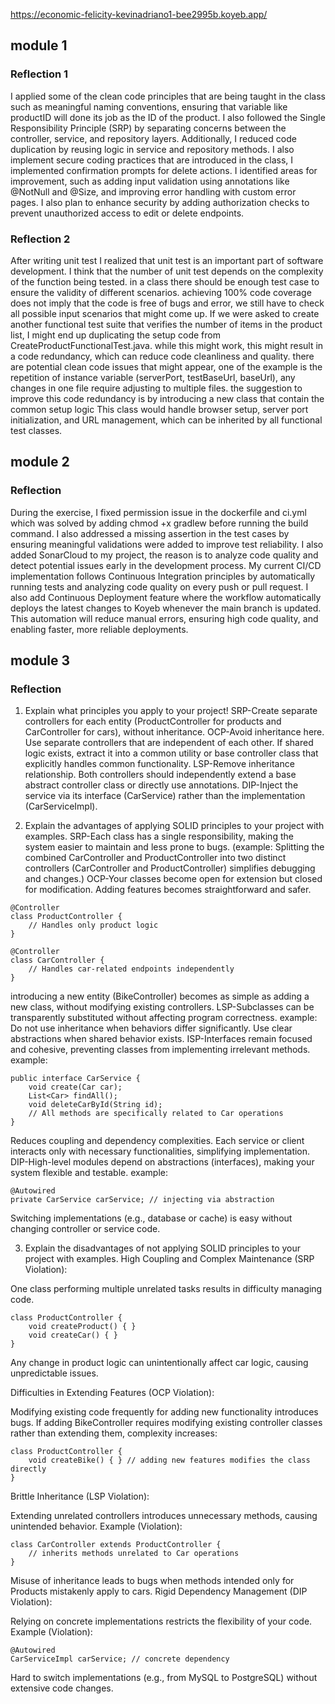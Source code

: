 https://economic-felicity-kevinadriano1-bee2995b.koyeb.app/

## module 1
### Reflection 1

I applied some of the clean code principles that are being taught in the class such as meaningful naming conventions, ensuring that variable like productID will done its job as the ID of the product. I also followed the Single Responsibility Principle (SRP) by separating concerns between the controller, service, and repository layers. Additionally, I reduced code duplication by reusing logic in service and repository methods. I also implement secure coding practices that are introduced in the class, I implemented confirmation prompts for delete actions. I identified areas for improvement, such as adding input validation using annotations like @NotNull and @Size, and improving error handling with custom error pages. I also plan to enhance security by adding authorization checks to prevent unauthorized access to edit or delete endpoints.

### Reflection 2
After writing unit test I realized that unit test is an important part of software development. I think that the number of unit test depends on the complexity of the function being tested. in a class there should be enough test case to ensure the validity of different scenarios. achieving 100% code coverage does not imply that the code is free of bugs and error, we still have to check all possible input scenarios that might come up. If we were asked to create another functional test suite that verifies the number of items in the product list, I might end up duplicating the setup code from CreateProductFunctionalTest.java. while this might work, this might result in a code redundancy, which can reduce code cleanliness and quality. there are potential clean code issues that might appear, one of the example is the repetition of instance variable (serverPort, testBaseUrl, baseUrl), any changes in one file require adjusting to multiple files. the suggestion to improve this code redundancy is by introducing a new class that contain the common setup logic This class would handle browser setup, server port initialization, and URL management, which can be inherited by all functional test classes.

## module 2
### Reflection
During the exercise, I fixed permission issue in the dockerfile and ci.yml which was solved by adding chmod +x gradlew before running the build command. I also addressed a missing assertion in the test cases by ensuring meaningful validations were added to improve test reliability. I also added SonarCloud to my project, the reason is to analyze code quality and detect potential issues early in the development process. My current CI/CD implementation follows Continuous Integration principles by automatically running tests and analyzing code quality on every push or pull request. I also add Continuous Deployment feature where the workflow automatically deploys the latest changes to Koyeb whenever the main branch is updated. This automation will reduce manual errors, ensuring high code quality, and enabling faster, more reliable deployments.

## module 3
### Reflection
1) Explain what principles you apply to your project!
SRP-Create separate controllers for each entity (ProductController for products and CarController for cars), without inheritance.
OCP-Avoid inheritance here. Use separate controllers that are independent of each other. If shared logic exists, extract it into a common utility or base controller class that explicitly handles common functionality.
LSP-Remove inheritance relationship. Both controllers should independently extend a base abstract controller class or directly use annotations.
DIP-Inject the service via its interface (CarService) rather than the implementation (CarServiceImpl).

2) Explain the advantages of applying SOLID principles to your project with examples.
SRP-Each class has a single responsibility, making the system easier to maintain and less prone to bugs. (example: Splitting the combined CarController and ProductController into two distinct controllers (CarController and ProductController) simplifies debugging and changes.)
OCP-Your classes become open for extension but closed for modification. Adding features becomes straightforward and safer.
```
@Controller
class ProductController {
    // Handles only product logic
}

@Controller
class CarController {
    // Handles car-related endpoints independently
}

```
introducing a new entity (BikeController) becomes as simple as adding a new class, without modifying existing controllers.
LSP-Subclasses can be transparently substituted without affecting program correctness. example: Do not use inheritance when behaviors differ significantly. Use clear abstractions when shared behavior exists.
ISP-Interfaces remain focused and cohesive, preventing classes from implementing irrelevant methods.
example:
```
public interface CarService {
    void create(Car car);
    List<Car> findAll();
    void deleteCarById(String id);
    // All methods are specifically related to Car operations
}

```
Reduces coupling and dependency complexities. Each service or client interacts only with necessary functionalities, simplifying implementation.
DIP-High-level modules depend on abstractions (interfaces), making your system flexible and testable.
example:
```
@Autowired
private CarService carService; // injecting via abstraction
```
Switching implementations (e.g., database or cache) is easy without changing controller or service code.

3) Explain the disadvantages of not applying SOLID principles to your project with examples.
High Coupling and Complex Maintenance (SRP Violation):

One class performing multiple unrelated tasks results in difficulty managing code.
```
class ProductController {
    void createProduct() { }
    void createCar() { }
}
```
Any change in product logic can unintentionally affect car logic, causing unpredictable issues.

Difficulties in Extending Features (OCP Violation):

Modifying existing code frequently for adding new functionality introduces bugs.
If adding BikeController requires modifying existing controller classes rather than extending them, complexity increases:
```
class ProductController {
    void createBike() { } // adding new features modifies the class directly
}

```
Brittle Inheritance (LSP Violation):

Extending unrelated controllers introduces unnecessary methods, causing unintended behavior.
Example (Violation):
```
class CarController extends ProductController {
    // inherits methods unrelated to Car operations
}
```
Misuse of inheritance leads to bugs when methods intended only for Products mistakenly apply to cars.
Rigid Dependency Management (DIP Violation):

Relying on concrete implementations restricts the flexibility of your code.
Example (Violation):
```
@Autowired
CarServiceImpl carService; // concrete dependency
```
Hard to switch implementations (e.g., from MySQL to PostgreSQL) without extensive code changes.